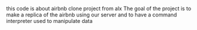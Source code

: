 this code is about airbnb clone project from alx
The goal of the project is to make a replica of the airbnb using our server and to have a command interpreter used to manipulate data

